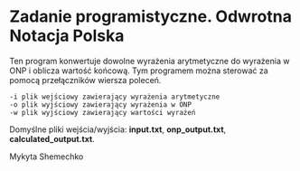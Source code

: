 # Zadanie programistyczne. Odwrotna Notacja Polska
Ten program konwertuje dowolne wyrażenia arytmetyczne do wyrażenia w ONP i oblicza wartość końcową.
Tym programem można sterować za pomocą przełączników wiersza poleceń.
```
-i plik wejściowy zawierający wyrażenia arytmetyczne
-o plik wyjściowy zawierający wyrażenia w ONP
-w plik wyjściowy zawierający wartości wyrażeń
```

Domyślne pliki wejścia/wyjścia:
**input.txt**, **onp_output.txt**, **calculated_output.txt**.

Mykyta Shemechko
